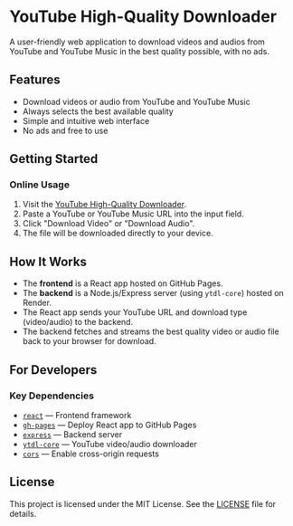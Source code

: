# YouTube High-Quality Downloader

A user-friendly web application to download videos and audios from YouTube and YouTube Music in the best quality possible, with no ads.

## Features

- Download videos or audio from YouTube and YouTube Music
- Always selects the best available quality
- Simple and intuitive web interface
- No ads and free to use

## Getting Started

### Online Usage

1. Visit the [YouTube High-Quality Downloader](https://diogocarrola.github.io/youtube-downloader).
2. Paste a YouTube or YouTube Music URL into the input field.
3. Click "Download Video" or "Download Audio".
4. The file will be downloaded directly to your device.

## How It Works

- The **frontend** is a React app hosted on GitHub Pages.
- The **backend** is a Node.js/Express server (using `ytdl-core`) hosted on Render.
- The React app sends your YouTube URL and download type (video/audio) to the backend.
- The backend fetches and streams the best quality video or audio file back to your browser for download.

## For Developers

### Key Dependencies

- [`react`](https://react.dev/) — Frontend framework
- [`gh-pages`](https://www.npmjs.com/package/gh-pages) — Deploy React app to GitHub Pages
- [`express`](https://expressjs.com/) — Backend server
- [`ytdl-core`](https://www.npmjs.com/package/ytdl-core) — YouTube video/audio downloader
- [`cors`](https://www.npmjs.com/package/cors) — Enable cross-origin requests

## License

This project is licensed under the MIT License. See the [LICENSE](LICENSE) file for details.
